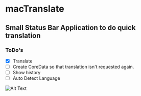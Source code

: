 # macTranslate
## Small Status Bar Application to do quick translation

### ToDo's
- [x] Translate
- [ ] Create CoreData so that translation isn't requested again.
- [ ] Show history
- [ ] Auto Detect Language

![Alt Text](translateScreen.gif)
